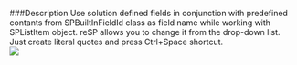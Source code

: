 ﻿<properties 
	pageTitle="Use SPBuiltInField" 
    pageName="UseBuiltInFieldsInsteadOfStrings"
    parentPageId="code-completion"
/>

###Description
Use solution defined fields in conjunction with predefined contants from SPBuiltInFieldId class as field name while working with SPListItem object.
reSP allows you to change it from the drop-down list.
Just create literal quotes and press Ctrl+Space shortcut.
<br/>
<img src="http://docs.subpointsolutions.com/wp-content/uploads/2015/06/UseBuiltInFieldsInsteadOfStrings.gif">




